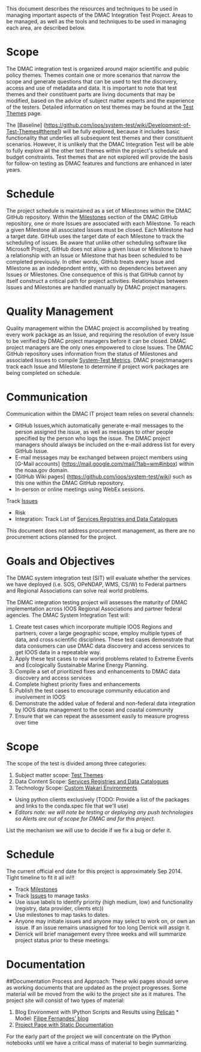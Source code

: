 This document describes the resources and techniques to be used in managing important aspects of the DMAC Integration Test Project.  Areas to be managed, as well as the tools and techniques to be used in managing each area, are described below.

# Scope
The DMAC integration test is organized around major scientific and public policy themes.  Themes contain one or more scenarios that narrow the scope and generate questions that can be used to test the discovery, access and use of metadata and data.  It is important to note that test themes and their constituent parts are living documents that may be modified, based on the advice of subject matter experts and the experience of the testers.  Detailed information on test themes may be found at the [Test Themes](https://github.com/ioos/system-test/wiki/Development-of-Test-Themes) page.

The [Baseline] (https://github.com/ioos/system-test/wiki/Development-of-Test-Themes#theme1) will be fully explored, because it includes basic functionality that underlies all subsequent test themes and their constituent scenarios.  However, it is unlikely that the DMAC Integration Test will be able to fully explore all the other test themes within the project's schedule and budget constraints. Test themes that are not explored will provide the basis for follow-on testing as DMAC features and functions are enhanced in later years.

# Schedule
The project schedule is maintained as a set of Milestones within the DMAC GitHub repository.  Within the [Milestones](https://github.com/ioos/system-test/issues/milestones) section of the DMAC GitHub repository, one or more Issues are associated with each Milestone. To reach a given Milestone all associated Issues must be closed.  Each Milestone had a target date.  GitHub uses the target date of each Milestone to track the scheduling of issues. Be aware that unlike other scheduling software like Microsoft Project,  GitHub does not allow a given Issue or Milestone to have a relationship with an Issue or Milestone that has been scheduled to be completed previously.  In other words, GitHub treats every Issue and Milestone as an indedepndent entity, with no dependencies between any Issues or Milestones. One consequence of this is that GitHub cannot by itself construct a critical path for project activities.  Relationships between Issues and Milestones are handled manually by DMAC project managers.

# Quality Management 
Quality management within the DMAC project is accomplished by treating every work package as an Issue, and requiring the resolution of every Issue to be verified by DMAC project managers before it can be closed.  DMAC project managers are the only ones empowered to close Issues.  The DMAC GitHub repository uses information from the status of Milestones and associated Issues to compile [System-Test Metrics](https://github.com/ioos/system-test/graphs).  DMAC proejctmanagers track each Issue and Milestone to determine if project work packages are being completed on schedule.
 
# Communication
Communication within the DMAC IT project team relies on several channels:
* GitHub Issues,which automatically generate e-mail messages to the person assigned the issue, as well as messages to other people specified by the person who logs the issue.  The DMAC project managers should always be included on the e-mail address list for every GitHub Issue.
* E-mail messages may be exchanged between project members using [G-Mail accounts] (https://mail.google.com/mail/?tab=wm#inbox)  within the noaa.gov domain.
* [GitHub Wiki pages] (https://github.com/ioos/system-test/wiki) such as this one within the DMAC GitHub repository.
* In-person or online meetings using WebEx sessions.


 Track [Issues](../issues)
* Risk  
* Integration: Track List of [Services Registries and Data Catalogues](https://github.com/ioos/system-test/wiki/Service-Registries-and-Data-Catalogs)

This document does not address procurement management, as there are no procurement actions planned for the project.


# Goals and Objectives

The DMAC system integration test  (SIT) will evaluate whether the services we have deployed (i.e. SOS, OPeNDAP, WMS, CS/W) to Federal partners and Regional Associations can solve real world problems. 

The DMAC integration testing project will assesses the maturity of DMAC implementation across IOOS Regional Associations and partner federal agencies. The DMAC System Integration Test will:

1. Create test cases which incorporate multiple IOOS Regions and partners, cover a large geographic scope, employ multiple types of data, and cross scientific disciplines. These test cases demonstrate that data consumers can use DMAC data discovery and access services to get IOOS data in a repeatable way.
2. Apply these test cases to real world problems related to Extreme Events and Ecologically Sustainable Marine Energy Planning.
3. Compile a set of prioritized fixes and enhancements to DMAC data discovery and access services
4. Complete highest priority fixes and enhancements
5. Publish the test cases to encourage community education and involvement in IOOS
6. Demonstrate the added value of federal and non-federal data integration by IOOS data management to the ocean and coastal community
7. Ensure that we can repeat the assessment easily to measure progress over time



# Scope

The scope of the test is divided among three categories:
  1.  Subject matter scope: [Test Themes](https://github.com/ioos/system-test/wiki/Development-of-Test-Themes)
  2.  Data Content Scope: [Services Registries and Data Catalogues](https://github.com/ioos/system-test/wiki/Service-Registries-and-Data-Catalogs) 
  3.  Technology Scope: [Custom Wakari Environments](https://github.com/ioos/system-test/tree/master/wakari)

* Using python clients exclusively (TODO: Provide a list of the packages and links to the conda.spec file that we'll use)
* *_Editors note: we will note be testing or deploying any push technologies so Alerts are out of scope for DMAC and for this project._*

List the mechanism we will use to decide if we fix a bug or defer it.

# Schedule
The current official end date for this project is approximately Sep 2014.  Tight timeline to fit it all in!!!

 * Track [Milestones](https://github.com/ioos/system-test/issues/milestones)
 * Track [Issues](../issues) to manage tasks
 * Use issue labels to identify priority (high medium, low) and functionality (registry, data provider, clients etc))
 * Use milestones to map tasks to dates.
 * Anyone may initiate issues and anyone may select to work on, or own an issue.  If an issue remains unassigned for too long Derrick will assign it.  
 * Derrick will brief management every three weeks and will summarize project status prior to these meetings.



# Documentation

##Documentation Process and Approach:
These wiki pages should serve as working documents that are updated as the project progresses.  Some material will be moved from the wiki to the project site as it matures.  The project site will consist of two types of material:  
  1.  Blog Environment with IPython Scripts and Results using [Pelican](http://docs.getpelican.com/en/3.3.0/)
    * Model: [Filipe Fernandes' blog](http://ocefpaf.github.io/blog/2013/12/23/blog/)      
  2.  [Project Page with Static Documentation](https://github.com/ioos/system-test/wiki)  

For the early part of the project we will concentrate on the IPython notebooks until we have a critical mass of material to begin summarizing.  